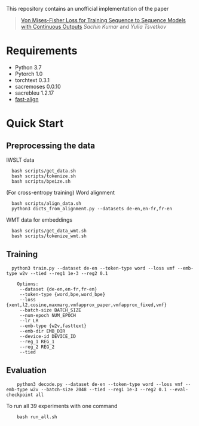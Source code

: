 This repository contains an unofficial implementation of the paper
	
> [Von Mises-Fisher Loss for Training Sequence to Sequence Models with Continuous Outputs](https://arxiv.org/pdf/1812.04616.pdf) _Sachin Kumar_ and _Yulia Tsvetkov_
  
  # Requirements

  * Python 3.7
  * Pytorch 1.0
  * torchtext 0.3.1
  * sacremoses 0.0.10
  * sacrebleu 1.2.17
  * [fast-align](https://github.com/clab/fast_align) 
  
  
  # Quick Start
  ## Preprocessing the data
  
  IWSLT data
```
  bash scripts/get_data.sh
  bash scripts/tokenize.sh
  bash scripts/bpeize.sh
```

  (For cross-entropy training) Word alignment
  
```
  bash scripts/align_data.sh
  python3 dicts_from_alignment.py --datasets de-en,en-fr,fr-en
```

  WMT data for embeddings
  
```
  bash scripts/get_data_wmt.sh
  bash scripts/tokenize_wmt.sh
```
  
  ## Training
```
  python3 train.py --dataset de-en --token-type word --loss vmf --emb-type w2v --tied --reg1 1e-3 --reg2 0.1
```
  
```
	Options:
	 --dataset {de-en,en-fr,fr-en}
	 --token-type {word,bpe,word_bpe}
	 --loss {xent,l2,cosine,maxmarg,vmfapprox_paper,vmfapprox_fixed,vmf}
	 --batch-size BATCH_SIZE
	 --num-epoch NUM_EPOCH
	 --lr LR
	 --emb-type {w2v,fasttext}
	 --emb-dir EMB_DIR
	 --device-id DEVICE_ID
	 --reg_1 REG_1
	 --reg_2 REG_2
	 --tied
```
    
   ## Evaluation
   
```
    python3 decode.py --dataset de-en --token-type word --loss vmf --emb-type w2v --batch-size 2048 --tied --reg1 1e-3 --reg2 0.1 --eval-checkpoint all 
```
    

To run all 39 experiments with one command

```
    bash run_all.sh
```
